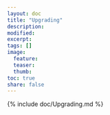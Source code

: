 ```yaml
---
layout: doc
title: "Upgrading"
description:
modified:
excerpt:
tags: []
image:
  feature:
  teaser:
  thumb:
toc: true
share: false
---
```


{% include doc/Upgrading.md %}
